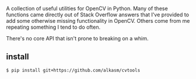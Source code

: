 A collection of useful utilities for OpenCV in Python. Many of these functions came directly out of Stack Overflow answers that I've provided to add some otherwise missing functionality in OpenCV. Others come from me repeating something I tend to do often.

There's no core API that isn't prone to breaking on a whim.

## install
    
    $ pip install git+https://github.com/alkasm/cvtools

